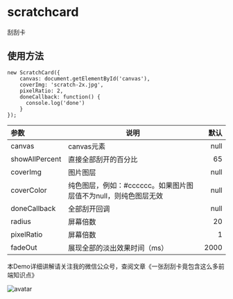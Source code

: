 # scratchcard
刮刮卡

## 使用方法

```
new ScratchCard({
    canvas: document.getElementById('canvas'),
    coverImg: 'scratch-2x.jpg',
    pixelRatio: 2,
    doneCallback: function() {
      console.log('done')
    }
});
```

| 参数 |  说明 | 默认 |
|:-----|------|-----:|
|canvas|canvas元素|null|
|showAllPercent|直接全部刮开的百分比|65|
|coverImg|图片图层|null|
|coverColor|纯色图层，例如：#cccccc。如果图片图层值不为null，则纯色图层无效|null|
|doneCallback|全部刮开回调|null|
|radius|屏幕倍数|20|
|pixelRatio|屏幕倍数|1|
|fadeOut|展现全部的淡出效果时间（ms）|2000|

本Demo详细讲解请关注我的微信公众号，查阅文章《一张刮刮卡竟包含这么多前端知识点》

![avatar](https://user-gold-cdn.xitu.io/2019/11/25/16e9e56a1f75f0b9?imageView2/0/w/1280/h/960/format/webp/ignore-error/1)

